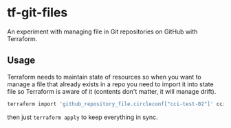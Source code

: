 # tf-git-files

An experiment with managing file in Git repositories on GitHub with Terraform.

## Usage

Terraform needs to maintain state of resources so when you want to manage a
file that already exists in a repo you need to import it into state file so
Terraform is aware of it (contents don't matter, it will manage drift).

``` sh
terraform import 'github_repository_file.circleconf["cci-test-02"]' cci-test-02/.circleci/config.yml
```

then just `terraform apply` to keep everything in sync.
